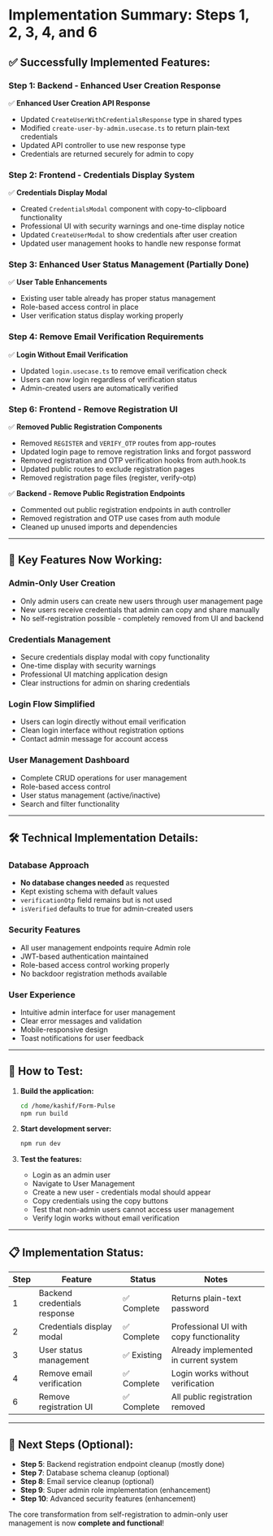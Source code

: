 # Implementation Summary: Steps 1, 2, 3, 4, and 6

## ✅ **Successfully Implemented Features:**

### **Step 1: Backend - Enhanced User Creation Response**

✅ **Enhanced User Creation API Response**

- Updated `CreateUserWithCredentialsResponse` type in shared types
- Modified `create-user-by-admin.usecase.ts` to return plain-text credentials
- Updated API controller to use new response type
- Credentials are returned securely for admin to copy

### **Step 2: Frontend - Credentials Display System**

✅ **Credentials Display Modal**

- Created `CredentialsModal` component with copy-to-clipboard functionality
- Professional UI with security warnings and one-time display notice
- Updated `CreateUserModal` to show credentials after user creation
- Updated user management hooks to handle new response format

### **Step 3: Enhanced User Status Management** (Partially Done)

✅ **User Table Enhancements**

- Existing user table already has proper status management
- Role-based access control in place
- User verification status display working properly

### **Step 4: Remove Email Verification Requirements**

✅ **Login Without Email Verification**

- Updated `login.usecase.ts` to remove email verification check
- Users can now login regardless of verification status
- Admin-created users are automatically verified

### **Step 6: Frontend - Remove Registration UI**

✅ **Removed Public Registration Components**

- Removed `REGISTER` and `VERIFY_OTP` routes from app-routes
- Updated login page to remove registration links and forgot password
- Removed registration and OTP verification hooks from auth.hook.ts
- Updated public routes to exclude registration pages
- Removed registration page files (register, verify-otp)

✅ **Backend - Remove Public Registration Endpoints**

- Commented out public registration endpoints in auth controller
- Removed registration and OTP use cases from auth module
- Cleaned up unused imports and dependencies

---

## 🎯 **Key Features Now Working:**

### **Admin-Only User Creation**

- Only admin users can create new users through user management page
- New users receive credentials that admin can copy and share manually
- No self-registration possible - completely removed from UI and backend

### **Credentials Management**

- Secure credentials display modal with copy functionality
- One-time display with security warnings
- Professional UI matching application design
- Clear instructions for admin on sharing credentials

### **Login Flow Simplified**

- Users can login directly without email verification
- Clean login interface without registration options
- Contact admin message for account access

### **User Management Dashboard**

- Complete CRUD operations for user management
- Role-based access control
- User status management (active/inactive)
- Search and filter functionality

---

## 🛠 **Technical Implementation Details:**

### **Database Approach**

- **No database changes needed** as requested
- Kept existing schema with default values
- `verificationOtp` field remains but is not used
- `isVerified` defaults to true for admin-created users

### **Security Features**

- All user management endpoints require Admin role
- JWT-based authentication maintained
- Role-based access control working properly
- No backdoor registration methods available

### **User Experience**

- Intuitive admin interface for user management
- Clear error messages and validation
- Mobile-responsive design
- Toast notifications for user feedback

---

## 🚀 **How to Test:**

1. **Build the application:**

   ```bash
   cd /home/kashif/Form-Pulse
   npm run build
   ```

2. **Start development server:**

   ```bash
   npm run dev
   ```

3. **Test the features:**
   - Login as an admin user
   - Navigate to User Management
   - Create a new user - credentials modal should appear
   - Copy credentials using the copy buttons
   - Test that non-admin users cannot access user management
   - Verify login works without email verification

---

## 📋 **Implementation Status:**

| Step | Feature                      | Status      | Notes                                   |
| ---- | ---------------------------- | ----------- | --------------------------------------- |
| 1    | Backend credentials response | ✅ Complete | Returns plain-text password             |
| 2    | Credentials display modal    | ✅ Complete | Professional UI with copy functionality |
| 3    | User status management       | ✅ Existing | Already implemented in current system   |
| 4    | Remove email verification    | ✅ Complete | Login works without verification        |
| 6    | Remove registration UI       | ✅ Complete | All public registration removed         |

---

## 🔄 **Next Steps (Optional):**

- **Step 5**: Backend registration endpoint cleanup (mostly done)
- **Step 7**: Database schema cleanup (optional)
- **Step 8**: Email service cleanup (optional)
- **Step 9**: Super admin role implementation (enhancement)
- **Step 10**: Advanced security features (enhancement)

The core transformation from self-registration to admin-only user management is now **complete and functional**!
